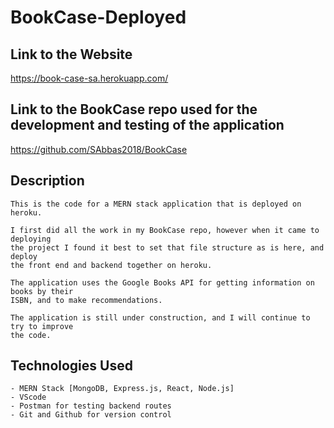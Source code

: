 # BookCase-Deployed

## Link to the Website
https://book-case-sa.herokuapp.com/

## Link to the BookCase repo used for the development and testing of the application
https://github.com/SAbbas2018/BookCase

## Description
	This is the code for a MERN stack application that is deployed on heroku.
	
	I first did all the work in my BookCase repo, however when it came to deploying 
	the project I found it best to set that file structure as is here, and deploy 
	the front end and backend together on heroku.
	
	The application uses the Google Books API for getting information on books by their
	ISBN, and to make recommendations.
	
	The application is still under construction, and I will continue to try to improve 
	the code.

## Technologies Used
	- MERN Stack [MongoDB, Express.js, React, Node.js]
	- VScode
	- Postman for testing backend routes
	- Git and Github for version control
